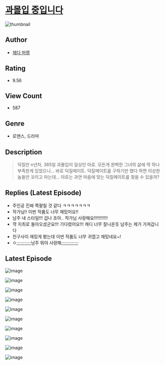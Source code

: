 # [과몰입 중입니다](https://comic.naver.com/challenge/list?titleId=810442)
![thumbnail](https://image-comic.pstatic.net/user_contents_data/challenge_comic/2023/05/23/360590/upload_7090131703945060709_480x623.jpeg)

## Author
- [체다 머랭](https://comic.naver.com/artistTitle?id=360590)

## Rating
- 9.56

## View Count
- 587

## Genre
- 로맨스, 드라마

## Description
> 덕질만 n년차, 365일 과몰입이 일상인 아로. 모든게 완벽한 그녀의 삶에 딱 하나 부족한게 있었으니... 바로 덕질메이트. 덕질메이트를 구하기만 했다 하면 이상한 놈들만 꼬이고 마는데... 아로는 과연 마음에 맞는 덕질메이트를 찾을 수 있을까?

## Replies (Latest Episode)
- 주인공 진짜 쪽팔릴 것 같다 ㅋㅋㅋㅋㅋㅋㅋ
- 작가님!! 이번 작품도 너무 재밌어요!!
- 남주 내 스타일!!! 겁나 조아.. 작가님 사랑해요!!!!!!!!!!!
- 꺅 지최로 돌아오셨군요!!! 기다렸어요!!! 캐디 너무 잘나온듯 남주는 제가 가져갑니다
- 친구사이 재밌게 봤는데 이번 작품도 너무 귀엽고 재밌네요~!
- ㅇ;;;;;;;;;;;남주 뭐야 사랑해;;;;;;;;;;;;;

## Latest Episode
![image](https://image-comic.pstatic.net/user_contents_data/challenge_comic/2023/05/25/360590/upload_3977911243438580022.jpeg)

![image](https://image-comic.pstatic.net/user_contents_data/challenge_comic/2023/05/25/360590/upload_3474075459748324145.jpeg)

![image](https://image-comic.pstatic.net/user_contents_data/challenge_comic/2023/05/25/360590/upload_7149289819728131638.jpeg)

![image](https://image-comic.pstatic.net/user_contents_data/challenge_comic/2023/05/25/360590/upload_7147266709759943270.jpeg)

![image](https://image-comic.pstatic.net/user_contents_data/challenge_comic/2023/05/25/360590/upload_4049409396494984754.jpeg)

![image](https://image-comic.pstatic.net/user_contents_data/challenge_comic/2023/05/25/360590/upload_7148401422053237812.jpeg)

![image](https://image-comic.pstatic.net/user_contents_data/challenge_comic/2023/05/25/360590/upload_4050204348518971441.jpeg)

![image](https://image-comic.pstatic.net/user_contents_data/challenge_comic/2023/05/25/360590/upload_3558185873711719729.jpeg)

![image](https://image-comic.pstatic.net/user_contents_data/challenge_comic/2023/05/25/360590/upload_7147884849288197944.jpeg)

![image](https://image-comic.pstatic.net/user_contents_data/challenge_comic/2023/05/25/360590/upload_7089569823402307893.jpeg)
